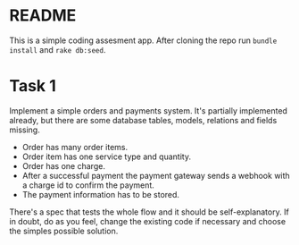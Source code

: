 # README

This is a simple coding assesment app. After cloning the repo run `bundle install` and `rake db:seed`.  

# Task 1
Implement a simple orders and payments system. It's partially implemented already, but there are some database tables, models, relations and fields missing. 

* Order has many order items. 
* Order item has one service type and quantity.
* Order has one charge.
* After a successful payment the payment gateway sends a webhook with a charge id to confirm the payment.
* The payment information has to be stored. 

There's a spec that tests the whole flow and it should be self-explanatory.
If in doubt, do as you feel, change the existing code if necessary and choose the simples possible solution.

